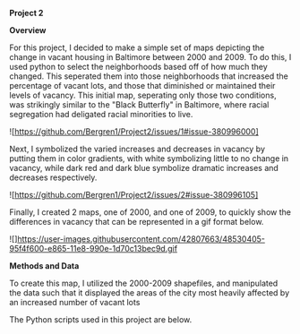 ****Project 2****

**Overview**

For this project, I decided to make a simple set of maps depicting the change in vacant housing in Baltimore between 2000 and 2009. To do this, I used python to select the neighborhoods based off of how much they changed. This seperated them into those neighborhoods that increased the percentage of vacant lots, and those that diminished or maintained their levels of vacancy. This initial map, seperating only those two conditions, was strikingly similar to the "Black Butterfly" in Baltimore, where racial segregation had deligated racial minorities to live.

![https://github.com/Bergren1/Project2/issues/1#issue-380996000]

Next, I symbolized the varied increases and decreases in vacancy by putting them in color gradients, with white symbolizing little to no change in vacancy, while dark red and dark blue symbolize dramatic increases and decreases respectively.

![https://github.com/Bergren1/Project2/issues/2#issue-380996105]

Finally, I created 2 maps, one of 2000, and one of 2009, to quickly show the differences in vacancy that can be represented in a gif format below.

![]https://user-images.githubusercontent.com/42807663/48530405-95f4f600-e865-11e8-990e-1d70c13bec9d.gif

**Methods and Data**

To create this map, I utilized the 2000-2009 shapefiles, and manipulated the data such that it displayed the areas of the city most heavily affected by an increased number of vacant lots

The Python scripts used in this project are below.
